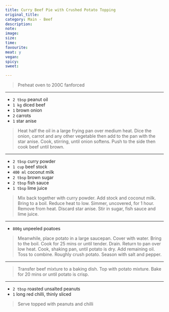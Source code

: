 ```yaml
---
title: Curry Beef Pie with Crushed Potato Topping
original_title:
category: Main - Beef
description:
note:
image:
size:
time:
favourite:
meat: y
vegan:
spicy:
sweet:

---
```


>Preheat oven to 200C fanforced

---

* `2 tbsp` peanut oil
* `1 kg` diced beef
* `1` brown onion
* `2` carrots
* `1` star anise

>Heat half the oil in a large frying pan over medium heat. Dice the onion, carrot and any other vegetable then add to the pan with the star anise. Cook, stirring, until onion softens. Push to the side then cook beef until brown.

---

* `2 tbsp` curry powder
* `1 cup` beef stock
* `400 ml` coconut milk
* `2 tbsp` brown sugar
* `2 tbsp` fish sauce
* `1 tbsp` lime juice

>Mix back together with curry powder. Add stock and coconut milk. Bring to a boil. Reduce heat to low. Simmer, uncovered, for 1 hour. Remove from heat. Discard star anise. Stir in sugar, fish sauce and lime juice.

---

* `800g` unpeeled poatoes

>Meanwhile, place potato in a large saucepan. Cover with water. Bring to the boil. Cook for 25 mins or until tender. Drain. Return to pan over low heat. Cook, shaking pan, until potato is dry. Add remaining oil. Toss to combine. Roughly crush potato. Season with salt and pepper.

---

>Transfer beef mixture to a baking dish. Top with potato mixture. Bake for 20 mins or until potato is crisp.

---

* `2 tbsp` roasted unsalted peanuts
* `1` long red chilli, thinly sliced

>Serve topped with peanuts and chilli
